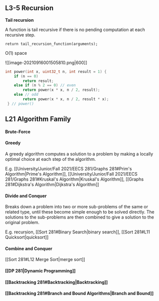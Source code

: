 ## L3-5 Recursion

**Tail recursion**

A function is tail recursive if there is no pending computation at each recursive step.

`return tail_recursion_function(arguments);`

O(1) space

![[image-20210916001505810.png|600]]

```c++
int power(int x, uint32_t n, int result = 1) {
    if (n == 0)
        return result;
    else if (n % 2 == 0) // even
        return power(x * x, n / 2, result);
 	else // odd
 		return power(x * x, n / 2, result * x);
 } // power()
```



## L21 Algorithm Family

#### Brute-Force

#### Greedy

A greedy algorithm computes a solution to a problem by making a locally optimal choice at each step of the algorithm.

E.g. [[University/Junior/Fall 2021/EECS 281/Graphs 281#Prim's Algorithm|Prime's Algorithm]], [[University/Junior/Fall 2021/EECS 281/Graphs 281#Kruskal's Algorithm|Kruskal's Algorithm]], [[Graphs 281#Dijkstra's Algorithm|Dijkstra's Algorithm]]

#### Divide and Conquer

Breaks down a problem into two or more sub-problems of the same or related type, until these become simple enough to be solved directly. The solutions to the sub-problems are then combined to give a solution to the original problem.

E.g. recursion, [[Sort 281#Binary Search|binary search]], [[Sort 281#L11 Quicksort|quicksort]]

#### Combine and Conquer

[[Sort 281#L12 Merge Sort|merge sort]]

#### [[DP 281|Dynamic Programming]]

#### [[Backtracking 281#Backtracking|Backtracking]]

#### [[Backtracking 281#Branch and Bound Algorithms|Branch and Bound]]
